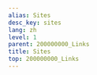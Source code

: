 ```yaml
---
alias: Sites
desc_key: sites
lang: zh
level: 1
parent: 200000000_Links
title: Sites
top: 200000000_Links
---
```


